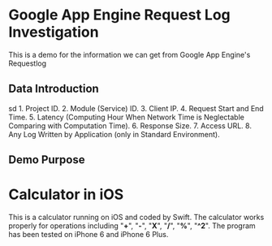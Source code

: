 # Google App Engine Request Log Investigation
This is a demo for the information we can get from Google App Engine's Requestlog

## Data Introduction
sd
	1. Project ID.
	2. Module (Service) ID.
	3. Client IP.
	4. Request Start and End Time.
	5. Latency (Computing Hour When Network Time is Neglectable Comparing with Computation Time).
	6. Response Size.
	7. Access URL.
	8. Any Log Written by Application (only in Standard Environment).

## Demo Purpose


# Calculator in iOS
This is a calculator running on iOS and coded by Swift. The calculator works properly for operations including "**+**", "**-**", "**X**", "**/**", "**%**", "**^2**". The program has been tested on iPhone 6 and iPhone 6 Plus.
